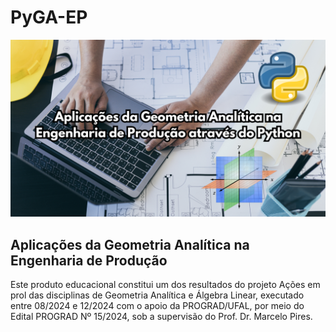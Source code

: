 # PyGA-EP
![PyGA-EP.png](PyGA-EP.png)

<h2>Aplicações da Geometria Analítica na Engenharia de Produção</h2>

Este produto educacional constitui um dos resultados do projeto Ações em prol das disciplinas de Geometria Analítica e Álgebra Linear, executado entre 08/2024 e 12/2024 com o apoio da PROGRAD/UFAL, por meio do Edital PROGRAD Nº 15/2024, sob a supervisão do Prof. Dr. Marcelo Pires.
